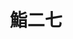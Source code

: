 ---
title: "鮨二七"
description: "鮨二七"
layout: shop
keywords:
  - 美食競賽
  - 台灣美食
  - 美食精選
datePublished: "2025-06-30"
dateModified: "2025-07-04"
city: "台北市"
district: "大安區"
address: "台北市大安區安和路二段167號1樓"
phone: "0227329920"
geo: "25.028226418014707, 121.55020137897594"
google_map: "https://maps.app.goo.gl/emYgipnArUuaBcxs6"
footinder: "https://footinder.com.tw/%e5%8f%b0%e5%8c%97%e5%b8%82%e5%a4%a7%e5%ae%89%e5%8d%80/36432/"
official: "https://www.2727.com.tw/"
award:
  - name: "500盤"
    year: "2024"
    entries:
      - dishes:
          - "北京鰻魚手卷"
          - "金目鯛"

---